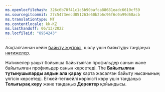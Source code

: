 ```yaml
---
ms.openlocfilehash: 326c6b70f41c1c5b90bafca88681eadc6610cf59
ms.sourcegitcommit: 27c5473eecd851263e60b2b6c96f6c0a99d68acb
ms.translationtype: MT
ms.contentlocale: kk-KZ
ms.lasthandoff: 06/13/2022
ms.locfileid: "8954243"
---
```

Аяқталғаннан кейін [байыту жүгірісі](../enrichment-hub.md#run-or-refresh-enrichments), шолу үшін байытуды таңдаңыз [нәтижелер](../enrichment-hub.md#enrichment-results). 

Нәтижелер уақыт бойынша байытылған профильдер санын және байытылған профильдер санын көрсетеді. The **Байытылған тұтынушыларды алдын ала қарау** карта жасалған байыту нысанының үлгісін көрсетеді. Егжей-тегжейлі көріністі көру үшін таңдаңыз **Толығырақ көру** және таңдаңыз **Деректер** қойындысы.
